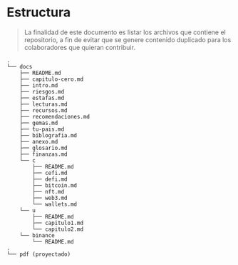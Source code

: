 # Estructura

>La finalidad de este documento es listar los archivos que contiene el repositorio, a fin de evitar que se genere contenido duplicado para los colaboradores que quieran contribuir.

```
.
└── docs
    ├── README.md
    ├── capitulo-cero.md
    ├── intro.md
    ├── riesgos.md
    ├── estafas.md
    ├── lecturas.md
    ├── recursos.md
    ├── recomendaciones.md
    ├── gemas.md
    ├── tu-pais.md
    ├── biblografia.md
    ├── anexo.md
    ├── glosario.md
    ├── finanzas.md
    └── c
        ├── README.md
        ├── cefi.md
        ├── defi.md
        ├── bitcoin.md
        ├── nft.md
        ├── web3.md
        └── wallets.md
    └── u
        ├── README.md
        ├── capitulo1.md
        └── capitulo2.md
    └── binance
        └── README.md
.
└── pdf (proyectado)

```
